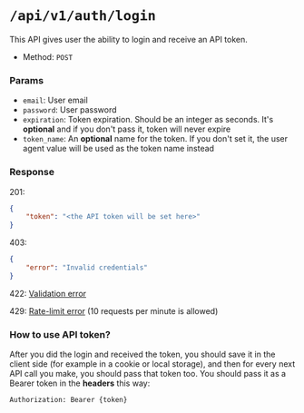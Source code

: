 # `/api/v1/auth/login`
This API gives user the ability to login and receive an API token.

- Method: `POST`

### Params

- `email`: User email
- `password`: User password
- `expiration`: Token expiration. Should be an integer as seconds. It's **optional** and if you don't pass it, token will never expire
- `token_name`: An **optional** name for the token. If you don't set it, the user agent value will be used as the token name instead

### Response

201:
```json
{
    "token": "<the API token will be set here>"
}
```

403:
```json
{
    "error": "Invalid credentials"
}
```

422: [Validation error](../validation-errors.md)

429: [Rate-limit error](../rate-limit-errors.md) (10 requests per minute is allowed)

### How to use API token?
After you did the login and received the token, you should save it in the client side (for example in a cookie or local storage),
and then for every next API call you make, you should pass that token too.
You should pass it as a Bearer token in the **headers** this way:

```
Authorization: Bearer {token}
```
